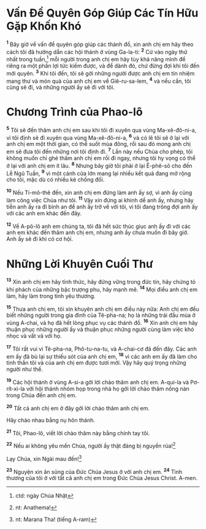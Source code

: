 # Vấn Đề Quyên Góp Giúp Các Tín Hữu Gặp Khốn Khó
<sup><b>1</b></sup> Bây giờ về vấn đề quyên góp giúp các thánh đồ, xin anh chị em hãy theo cách tôi đã hướng dẫn các hội thánh ở vùng Ga-la-ti: <sup><b>2</b></sup> Cứ vào ngày thứ nhất trong tuần,[^1-72ec753b-2618-4a7f-acc7-790a121a1add] mỗi người trong anh chị em hãy tùy khả năng mình để riêng ra một phần lợi tức kiếm được, và để dành đó, chứ đừng đợi khi tôi đến mới quyên. <sup><b>3</b></sup> Khi tôi đến, tôi sẽ gởi những người được anh chị em tín nhiệm mang thư và món quà của anh chị em về Giê-ru-sa-lem, <sup><b>4</b></sup> và nếu cần, tôi cũng sẽ đi, và những người ấy sẽ đi với tôi.

# Chương Trình của Phao-lô
<sup><b>5</b></sup> Tôi sẽ đến thăm anh chị em sau khi tôi đi xuyên qua vùng Ma-xê-đô-ni-a, vì tôi định sẽ đi xuyên qua vùng Ma-xê-đô-ni-a, <sup><b>6</b></sup> và có lẽ tôi sẽ ở lại với anh chị em một thời gian, có thể suốt mùa đông, rồi sau đó mong anh chị em sẽ đưa tôi đến những nơi tôi định đi. <sup><b>7</b></sup> Lần này nếu Chúa cho phép, tôi không muốn chỉ ghé thăm anh chị em rồi đi ngay, nhưng tôi hy vọng có thể ở lại với anh chị em ít lâu. <sup><b>8</b></sup> Nhưng bây giờ tôi phải ở lại Ê-phê-sô cho đến Lễ Ngũ Tuần, <sup><b>9</b></sup> vì một cánh cửa lớn mang lại nhiều kết quả đang mở rộng cho tôi, mặc dù có nhiều kẻ chống đối.

<sup><b>10</b></sup> Nếu Ti-mô-thê đến, xin anh chị em đừng làm anh ấy sợ, vì anh ấy cũng làm công việc Chúa như tôi. <sup><b>11</b></sup> Vậy xin đừng ai khinh dể anh ấy, nhưng hãy tiễn anh ấy ra đi bình an để anh ấy trở về với tôi, vì tôi đang trông đợi anh ấy với các anh em khác đến đây.

<sup><b>12</b></sup> Về A-pô-lô anh em chúng ta, tôi đã hết sức thúc giục anh ấy đi với các anh em khác đến thăm anh chị em, nhưng anh ấy chưa muốn đi bây giờ. Anh ấy sẽ đi khi có cơ hội.

# Những Lời Khuyên Cuối Thư
<sup><b>13</b></sup> Xin anh chị em hãy tỉnh thức, hãy đứng vững trong đức tin, hãy chứng tỏ khí phách của những bậc trượng phu, hãy mạnh mẽ. <sup><b>14</b></sup> Mọi điều anh chị em làm, hãy làm trong tình yêu thương.

<sup><b>15</b></sup> Thưa anh chị em, tôi xin khuyên anh chị em điều này nữa: Anh chị em đều biết những người trong gia đình của Tê-pha-na; họ là những trái đầu mùa ở vùng A-chai, và họ đã hết lòng phục vụ các thánh đồ. <sup><b>16</b></sup> Xin anh chị em hãy thuận phục những người ấy và thuận phục những người cùng làm việc khó nhọc và vất vả với họ.

<sup><b>17</b></sup> Tôi rất vui vì Tê-pha-na, Phô-tu-na-tu, và A-chai-cơ đã đến đây. Các anh em ấy đã bù lại sự thiếu sót của anh chị em, <sup><b>18</b></sup> vì các anh em ấy đã làm cho tinh thần tôi và của anh chị em được tươi mới. Vậy hãy quý trọng những người như thế.

<sup><b>19</b></sup> Các hội thánh ở vùng A-si-a gởi lời chào thăm anh chị em. A-qui-la và Pơ-rít-xi-la với hội thánh nhóm họp trong nhà họ gởi lời chào thăm nồng nàn trong Chúa đến anh chị em.

<sup><b>20</b></sup> Tất cả anh chị em ở đây gởi lời chào thăm anh chị em.

Hãy chào nhau bằng nụ hôn thánh.

<sup><b>21</b></sup> Tôi, Phao-lô, viết lời chào thăm này bằng chính tay tôi.

<sup><b>22</b></sup> Nếu ai không yêu mến Chúa, người ấy thật đáng bị nguyền rủa![^2-72ec753b-2618-4a7f-acc7-790a121a1add]

Lạy Chúa, xin Ngài mau đến![^3-72ec753b-2618-4a7f-acc7-790a121a1add]

<sup><b>23</b></sup> Nguyện xin ân sủng của Đức Chúa Jesus ở với anh chị em. <sup><b>24</b></sup> Tình thương của tôi ở với tất cả anh chị em trong Đức Chúa Jesus Christ. A-men.

[^1-72ec753b-2618-4a7f-acc7-790a121a1add]: ctd: ngày Chúa Nhật
[^2-72ec753b-2618-4a7f-acc7-790a121a1add]: nt: Anathema!
[^3-72ec753b-2618-4a7f-acc7-790a121a1add]: nt: Marana Tha! (tiếng A-ram)